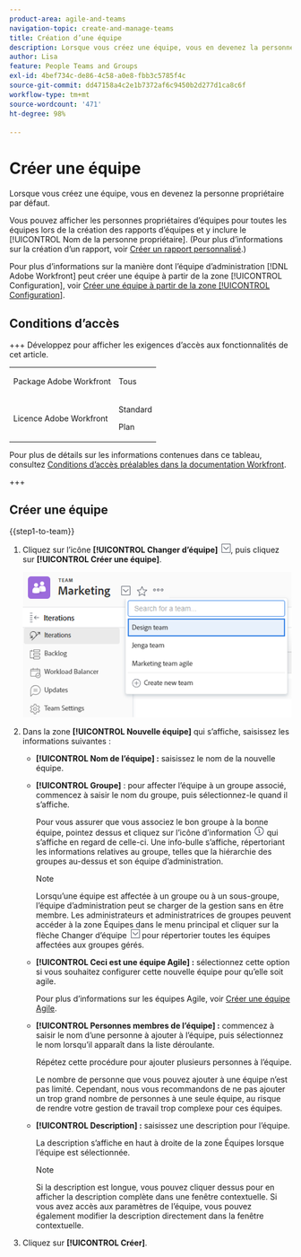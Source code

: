 ```yaml
---
product-area: agile-and-teams
navigation-topic: create-and-manage-teams
title: Création d’une équipe
description: Lorsque vous créez une équipe, vous en devenez la personne propriétaire par défaut.
author: Lisa
feature: People Teams and Groups
exl-id: 4bef734c-de86-4c58-a0e8-fbb3c5785f4c
source-git-commit: dd47158a4c2e1b7372af6c9450b2d277d1ca8c6f
workflow-type: tm+mt
source-wordcount: '471'
ht-degree: 98%

---
```


# Créer une équipe

Lorsque vous créez une équipe, vous en devenez la personne propriétaire par défaut.

Vous pouvez afficher les personnes propriétaires d’équipes pour toutes les équipes lors de la création des rapports d’équipes et y inclure le [!UICONTROL Nom de la personne propriétaire]. (Pour plus d’informations sur la création d’un rapport, voir [Créer un rapport personnalisé](../../reports-and-dashboards/reports/creating-and-managing-reports/create-custom-report.md).)

Pour plus d’informations sur la manière dont l’équipe d’administration [!DNL Adobe Workfront] peut créer une équipe à partir de la zone [!UICONTROL Configuration], voir [Créer une équipe à partir de la zone [!UICONTROL Configuration]](../../administration-and-setup/add-users/create-and-manage-teams/create-a-team-from-setup.md).

## Conditions d’accès

+++ Développez pour afficher les exigences d’accès aux fonctionnalités de cet article.

<table style="table-layout:auto"> 
 <col> 
 <col> 
 <tbody> 
  <tr data-mc-conditions=""> 
   <td role="rowheader"> <p>Package Adobe Workfront</p> </td> 
   <td>Tous</td> 
  </tr> 
  <tr> 
   <td role="rowheader">Licence Adobe Workfront</td> 
   <td>
   <p>Standard</p>
   <p>Plan</p></td>
  </tr> 
 </tbody> 
</table>

Pour plus de détails sur les informations contenues dans ce tableau, consultez [Conditions d’accès préalables dans la documentation Workfront](/help/quicksilver/administration-and-setup/add-users/access-levels-and-object-permissions/access-level-requirements-in-documentation.md).

+++

## Créer une équipe

{{step1-to-team}}

1. Cliquez sur l’icône **[!UICONTROL Changer d’équipe]** ![Icône Changer d’équipe](assets/switch-team-icon.png), puis cliquez sur **[!UICONTROL Créer une équipe]**.

   ![Sélection de Créer une équipe.](assets/create-new-team.png)

1. Dans la zone **[!UICONTROL Nouvelle équipe]** qui s’affiche, saisissez les informations suivantes :

   * **[!UICONTROL Nom de l’équipe] :** saisissez le nom de la nouvelle équipe.
   * **[!UICONTROL Groupe]** : pour affecter l’équipe à un groupe associé, commencez à saisir le nom du groupe, puis sélectionnez-le quand il s’affiche.

     Pour vous assurer que vous associez le bon groupe à la bonne équipe, pointez dessus et cliquez sur l’icône d’information ![](assets/info-icon.png) qui s’affiche en regard de celle-ci. Une info-bulle s’affiche, répertoriant les informations relatives au groupe, telles que la hiérarchie des groupes au-dessus et son équipe d’administration.

     >[!NOTE]
     >
     >Lorsqu’une équipe est affectée à un groupe ou à un sous-groupe, l’équipe d’administration peut se charger de la gestion sans en être membre. Les administrateurs et administratrices de groupes peuvent accéder à la zone Équipes dans le menu principal et cliquer sur la flèche Changer d’équipe ![Icône Changer d’équipe](assets/switch-team-icon.png) pour répertorier toutes les équipes affectées aux groupes gérés.

   * **[!UICONTROL Ceci est une équipe Agile] :** sélectionnez cette option si vous souhaitez configurer cette nouvelle équipe pour qu’elle soit agile.

     Pour plus d’informations sur les équipes Agile, voir [Créer une équipe Agile](../../agile/get-started-with-agile-in-workfront/create-an-agile-team.md).

   * **[!UICONTROL Personnes membres de l’équipe] :** commencez à saisir le nom d’une personne à ajouter à l’équipe, puis sélectionnez le nom lorsqu’il apparaît dans la liste déroulante.

     Répétez cette procédure pour ajouter plusieurs personnes à l’équipe.

     Le nombre de personne que vous pouvez ajouter à une équipe n’est pas limité. Cependant, nous vous recommandons de ne pas ajouter un trop grand nombre de personnes à une seule équipe, au risque de rendre votre gestion de travail trop complexe pour ces équipes.

   * **[!UICONTROL Description] :** saisissez une description pour l’équipe.

     La description s’affiche en haut à droite de la zone Équipes lorsque l’équipe est sélectionnée.

     >[!NOTE]
     >
     >Si la description est longue, vous pouvez cliquer dessus pour en afficher la description complète dans une fenêtre contextuelle. Si vous avez accès aux paramètres de l’équipe, vous pouvez également modifier la description directement dans la fenêtre contextuelle.

1. Cliquez sur **[!UICONTROL Créer]**.
